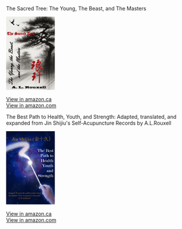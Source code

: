 The Sacred Tree: The Young, The Beast, and The Masters 

<a href="https://www.amazon.ca/dp/B0DYGK9GJJ">
  <img src="./Tree.jpg" alt="Tree image" style="height: 200px;" />
</a>

[View in amazon.ca](https://www.amazon.ca/dp/B0DYGK9GJJ)      
[View in amazon.com](https://www.amazon.com/dp/B0DYGK9GJJ)

The Best Path to Health, Youth, and Strength: Adapted, translated, and expanded from Jin Shijiu's Self-Acupuncture Records by A.L.Rouxell

 <img src="./The Best Path.jpg" alt="The Best Path image" style="height: 200px; "/>
 
[View in amazon.ca](https://www.amazon.ca/dp/B0F5X48R3S)    
[View in amazon.com](https://www.amazon.com/dp/B0F5X48R3S)
